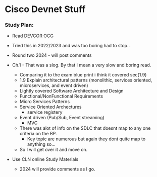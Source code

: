 # Cisco Devnet Stuff

### Study Plan:
- Read DEVCOR OCG
- Tried this in 2022/2023 and was too boring had to stop..
- Round two 2024 - will post comments
- Ch.1 - That was a slog. By that I mean a very slow and boring read.
	- Comparing it to the exam blue print i think it covered sec(1.9)
   	- 1.9 Explain architectural patterns (monolithic, services oriented, microservices, and event 
driven)
	- Lightly covered Software Architecture and Design 
	- Functional/NonFunctional Requirements
   	- Micro Services Patterns
   	- Service Oriented Archectures
   	    - service registery
   	- Event driven (Pub/Sub, Event streaming)
        - MVC
   	- There was alot of info on the SDLC that doesnt map to any one criteria on the BP.
        - Key topic are numerous but again they dont quite map to anything so...
   	- So I will get over it and move on.

- Use CLN online Study Materials
	- 2024 will provide comments as I go.

